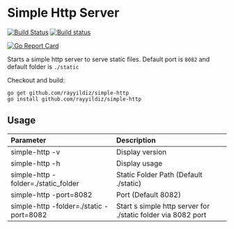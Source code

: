 Simple Http Server
===
[![Build Status](http://img.shields.io/travis/rayyildiz/simple-http.svg?style=flat-square)](https://travis-ci.org/rayyildiz/simple-http)
[![Build status](https://ci.appveyor.com/api/projects/status/8r09df5s71j3r036?svg=true)](https://ci.appveyor.com/project/rayyildiz/simple-http)

[![Go Report Card](https://goreportcard.com/badge/github.com/rayyildiz/simple-http)](https://goreportcard.com/report/github.com/rayyildiz/simple-http)

Starts a simple http server to serve static files. Default port is ```8082``` and default folder is ```./static```

Checkout and build:

    go get github.com/rayyildiz/simple-http
    go install github.com/rayyildiz/simple-http


Usage
---


| Parameter                               | Description                                                  |
|:----------------------------------------|:-------------------------------------------------------------|
| simple-http -v                          | Display version                                              |
| simple-http -h                          | Display usage                                                |
| simple-http -folder=./static_folder     | Static Folder Path (Default ./static)                        |
| simple-http -port=8082                  | Port (Default 8082)                                          |
| simple-http -folder=./static -port=8082 | Start s simple http server for ./static folder via 8082 port |
